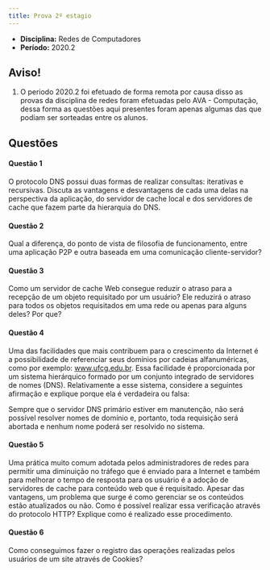 ```yaml
---
title: Prova 2º estagio
---
```


- **Disciplina:** Redes de Computadores
- **Período:** 2020.2

## Aviso!

1. O periodo 2020.2 foi efetuado de forma remota por causa disso as provas da disciplina de redes foram efetuadas pelo AVA - Computação, dessa forma as questões aqui presentes foram apenas algumas das que podiam ser sorteadas entre os alunos.


## Questões

#### Questão 1 

O protocolo DNS possui duas formas de realizar consultas: iterativas e recursivas. Discuta as vantagens e desvantagens de cada uma delas na perspectiva da aplicação, do servidor de cache local e dos servidores de cache que fazem parte da hierarquia do DNS.

#### Questão 2 

Qual a diferença, do ponto de vista de filosofia de funcionamento, entre uma aplicação P2P e outra baseada em uma comunicação cliente-servidor?

#### Questão 3

Como um servidor de cache Web consegue reduzir o atraso para a recepção de um objeto requisitado por um usuário? Ele reduzirá o atraso para todos os objetos requisitados em uma rede ou apenas para alguns deles? Por que?

#### Questão 4

Uma das facilidades que mais contribuem para o crescimento da Internet é a possibilidade de referenciar seus domínios por cadeias alfanuméricas, como por exemplo: www.ufcg.edu.br. Essa facilidade é proporcionada por um sistema hierárquico formado por um conjunto integrado de servidores de nomes (DNS). Relativamente a esse sistema, considere a seguintes afirmação e explique porque ela é verdadeira ou falsa:

Sempre que o servidor DNS primário estiver em manutenção, não será possível resolver nomes de domínio e, portanto, toda requisição será abortada e nenhum nome poderá ser resolvido no sistema.

#### Questão 5

Uma prática muito comum adotada pelos administradores de redes para permitir uma diminuição no tráfego que é enviado para a Internet e também para melhorar o tempo de resposta para os usuário é a adoção de servidores de cache para conteúdo web que é requisitado. Apesar das vantagens, um problema que surge é como gerenciar se os conteúdos estão atualizados ou não. Como é possível realizar essa verificação através do protocolo HTTP? Explique como é realizado esse procedimento.

#### Questão 6

Como conseguimos fazer o registro das operações realizadas pelos usuários de um site através de Cookies?
